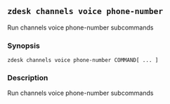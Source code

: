 ## `zdesk channels voice phone-number`

Run channels voice phone-number subcommands

### Synopsis

    zdesk channels voice phone-number COMMAND[ ... ]

### Description

Run channels voice phone-number subcommands

